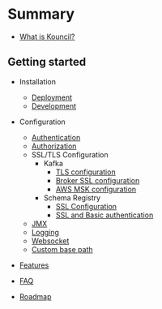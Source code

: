 # Summary
* [What is Kouncil?](README.md)

## Getting started
* Installation
  * [Deployment](installation/DEPLOYMENT.md)
  * [Development](installation/DEVELOPMENT.md)
* Configuration
  * [Authentication](configuration/security/AUTHENTICATION.md)
  * [Authorization](configuration/security/AUTHORIZATION.md)
  * SSL/TLS Configuration
    * Kafka
      * [TLS configuration](configuration/kafka/TLS.md)
      * [Broker SSL configuration](configuration/kafka/SASL_PLAIN.md)
      * [AWS MSK configuration](configuration/kafka/AWS_MSK.md)
    * Schema Registry
      * [SSL Configuration](configuration/schema-registry/SCHEMA_REGISTRY_SSL.md)
      * [SSL and Basic authentication](configuration/schema-registry/SCHEMA_REGISTRY_SSL_BASIC_AUTH.md)
  * [JMX](configuration/JMX.md)
  * [Logging](configuration/LOGGING.md)
  * [Websocket](configuration/WEBSOCKET.md)
  * [Custom base path](configuration/CUSTOM_BASE_PATH.md)


* [Features](FEATURES.md)


* [FAQ](FAQ.md)


* [Roadmap](ROADMAP.md)
